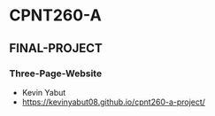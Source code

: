 # CPNT260-A
## FINAL-PROJECT
### Three-Page-Website
- Kevin Yabut
- https://kevinyabut08.github.io/cpnt260-a-project/

